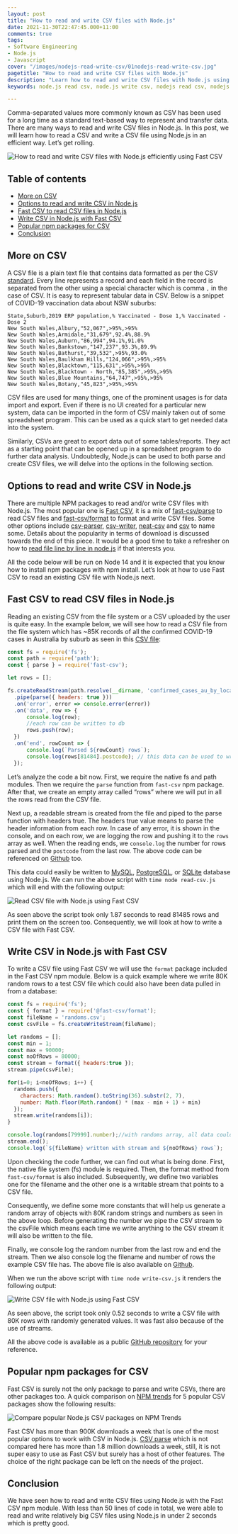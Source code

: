 ```yaml
---
layout: post
title: "How to read and write CSV files with Node.js"
date: 2021-11-30T22:47:45.000+11:00
comments: true
tags:
- Software Engineering
- Node.js
- Javascript
cover: "/images/nodejs-read-write-csv/01nodejs-read-write-csv.jpg"
pagetitle: "How to read and write CSV files with Node.js"
description: "Learn how to read and write CSV files with Node.js using Fast CSV with working code example."
keywords: node.js read csv, node.js write csv, nodejs read csv, nodejs write csv, node read csv, node write csv

---
```

Comma-separated values more commonly known as CSV has been used for a long time as a standard text-based way to represent and transfer data. There are many ways to read and write CSV files in Node.js. In this post, we will learn how to read a CSV and write a CSV file using Node.js in an efficient way. Let’s get rolling.

<!-- more -->

<img class="center" loading="lazy" src="/images/nodejs-read-write-csv/01nodejs-read-write-csv.jpg" title="How to read and write CSV files with Node.js efficiently using Fast CSV" alt="How to read and write CSV files with Node.js efficiently using Fast CSV">


## Table of contents

* [More on CSV](#more-on-csv)
* [Options to read and write CSV in Node.js](#options-to-read-and-write-csv-in-node.js)
* [Fast CSV to read CSV files in Node.js](#fast-csv-to-read-csv-files-in-node.js)
* [Write CSV in Node.js with Fast CSV](#write-csv-in-node.js-with-fast-csv)
* [Popular npm packages for CSV](#popular-npm-packages-for-csv)
* [Conclusion](#conclusion)

## More on CSV

A CSV file is a plain text file that contains data formatted as per the CSV [standard](https://datatracker.ietf.org/doc/html/rfc4180#page-2). Every line represents a record and each field in the record is separated from the other using a special character which is comma `,` in the case of CSV. It is easy to represent tabular data in CSV. Below is a snippet of COVID-19 vaccination data about NSW suburbs:

```
State,Suburb,2019 ERP population,% Vaccinated - Dose 1,% Vaccinated - Dose 2
New South Wales,Albury,"52,067",>95%,>95%
New South Wales,Armidale,"31,679",92.4%,88.9%
New South Wales,Auburn,"86,994",94.1%,91.0%
New South Wales,Bankstown,"147,237",93.3%,89.9%
New South Wales,Bathurst,"39,532",>95%,93.0%
New South Wales,Baulkham Hills,"124,066",>95%,>95%
New South Wales,Blacktown,"115,631",>95%,>95%
New South Wales,Blacktown - North,"85,385",>95%,>95%
New South Wales,Blue Mountains,"64,747",>95%,>95%
New South Wales,Botany,"45,823",>95%,>95%
```

CSV files are used for many things, one of the prominent usages is for data import and export. Even if there is no UI created for a particular new system, data can be imported in the form of CSV mainly taken out of some spreadsheet program. This can be used as a quick start to get needed data into the system. 

Similarly, CSVs are great to export data out of some tables/reports. They act as a starting point that can be opened up in a spreadsheet program to do further data analysis. Undoubtedly, Node.js can be used to both parse and create CSV files, we will delve into the options in the following section.

## Options to read and write CSV in Node.js

There are multiple NPM packages to read and/or write CSV files with Node.js. The most popular one is [Fast CSV](https://github.com/C2FO/fast-csv), it is a mix of [fast-csv/parse](https://c2fo.io/fast-csv/docs/parsing/getting-started) to read CSV files and [fast-csv/format](https://c2fo.io/fast-csv/docs/formatting/getting-started) to format and write CSV files. Some other options include [csv-parser](https://github.com/mafintosh/csv-parser), [csv-writer](https://github.com/ryu1kn/csv-writer), [neat-csv](https://github.com/sindresorhus/neat-csv) and [csv](https://github.com/adaltas/node-csv) to name some. Details about the popularity in terms of download is discussed towards the end of this piece. It would be a good time to take a refresher on how to [read file line by line in node.js](/blog/2021/10/nodejs-read-file-line-by-line/) if that interests you. 

All the code below will be run on Node 14 and it is expected that you know how to install npm packages with npm install. Let’s look at how to use Fast CSV to read an existing CSV file with Node.js next.

## Fast CSV to read CSV files in Node.js

Reading an existing CSV from the file system or a CSV uploaded by the user is quite easy. In the example below, we will see how to read a CSV file from the file system which has ~85K records of all the confirmed COVID-19 cases in Australia by suburb as seen in this [CSV file](https://github.com/geshan/nodejs-csv-examples/blob/master/confirmed_cases_au_by_location.csv):

```js
const fs = require('fs');
const path = require('path');
const { parse } = require('fast-csv');

let rows = [];

fs.createReadStream(path.resolve(__dirname, 'confirmed_cases_au_by_location.csv'))
  .pipe(parse({ headers: true }))
  .on('error', error => console.error(error))
  .on('data', row => {
      console.log(row);
      //each row can be written to db
      rows.push(row);
  })
  .on('end', rowCount => {
      console.log(`Parsed ${rowCount} rows`);
      console.log(rows[81484].postcode); // this data can be used to write to a db in bulk
  });
```

Let’s analyze the code a bit now. First, we require the native fs and path modules. Then we require the `parse` function from `fast-csv` npm package. After that, we create an empty array called “rows” where we will put in all the rows read from the CSV file.

Next up, a readable stream is created from the file and piped to the parse function with headers true. The headers true value means to parse the header information from each row. In case of any error, it is shown in the console, and on each row, we are logging the row and pushing it to the `rows` array as well. When the reading ends, we `console.log` the number for rows parsed and the `postcode` from the last row. The above code can be referenced on [Github](https://github.com/geshan/nodejs-csv-examples/blob/master/read-csv.js) too.

This data could easily be written to [MySQL](/blog/2020/11/nodejs-mysql-tutorial/), [PostgreSQL](/blog/2021/01/nodejs-postgresql-tutorial/), or [SQLite](/blog/2021/10/nodejs-sqlite/) database using Node.js. We can run the above script with `time node read-csv.js` which will end with the following output:

<img class="center" loading="lazy" src="/images/nodejs-read-write-csv/02nodejs-read-csv.jpg" title="Read CSV file with Node.js using Fast CSV" alt="Read CSV file with Node.js using Fast CSV">

As seen above the script took only 1.87 seconds to read 81485 rows and print them on the screen too. Consequently, we will look at how to write a CSV file with Fast CSV.

## Write CSV in Node.js with Fast CSV

To write a CSV file using Fast CSV we will use the `format` package included in the Fast CSV npm module. Below is a quick example where we write 80K random rows to a test CSV file which could also have been data pulled in from a database:

```js
const fs = require('fs');
const { format } = require('@fast-csv/format');
const fileName = 'randoms.csv';
const csvFile = fs.createWriteStream(fileName);

let randoms = [];
const min = 1;
const max = 90000;
const noOfRows = 80000;
const stream = format({ headers:true });
stream.pipe(csvFile);

for(i=0; i<noOfRows; i++) {
  randoms.push({ 
    characters: Math.random().toString(36).substr(2, 7), 
    number: Math.floor(Math.random() * (max - min + 1) + min)
  });
  stream.write(randoms[i]);
}

console.log(randoms[79999].number);//with randoms array, all data could have been written at the end too
stream.end();
console.log(`${fileName} written with stream and ${noOfRows} rows`);
```

Upon checking the code further, we can find out what is being done. First, the native file system (fs) module is required. Then, the format method from `fast-csv/format` is also included. Subsequently, we define two variables one for the filename and the other one is a writable stream that points to a CSV file.

Consequently, we define some more constants that will help us generate a random array of objects with 80K random strings and numbers as seen in the above loop. Before generating the number we pipe the CSV stream to the csvFile which means each time we write anything to the CSV stream it will also be written to the file.

Finally, we console log the random number from the last row and end the stream. Then we also console log the filename and number of rows the example CSV file has. The above file is also available on [Github](https://github.com/geshan/nodejs-csv-examples/blob/master/write-csv.js).

When we run the above script with `time node write-csv.js` it renders the following output:

<img class="center" loading="lazy" src="/images/nodejs-read-write-csv/03nodejs-write-csv.jpg" title="Write CSV file with Node.js using Fast CSV" alt="Write CSV file with Node.js using Fast CSV">

As seen above, the script took only 0.52 seconds to write a CSV file with 80K rows with randomly generated values. It was fast also because of the use of streams.

All the above code is available as a public [GitHub repository](https://github.com/geshan/nodejs-csv-examples) for your reference.


## Popular npm packages for CSV

Fast CSV is surely not the only package to parse and write CSVs, there are other packages too. A quick comparison on [NPM trends](https://www.npmtrends.com/csv-parser-vs-csv-writer-vs-fast-csv-vs-neat-csv-vs-csv) for 5 popular CSV packages show the following results:

<img class="center" loading="lazy" src="/images/nodejs-read-write-csv/04nodejs-csv-libs-compare.jpg" title="Compare popular Node.js CSV packages on NPM Trends" alt="Compare popular Node.js CSV packages on NPM Trends">

Fast CSV has more than 900K downloads a week that is one of the most popular options to work with CSV in Node.js. [CSV parse](https://github.com/adaltas/node-csv) which is not compared here has more than 1.8 million downloads a week, still, it is not super easy to use as Fast CSV but surely has a host of other features. The choice of the right package can be left on the needs of the project.

## Conclusion

We have seen how to read and write CSV files using Node.js with the Fast CSV npm module. With less than 50 lines of code in total, we were able to read and write relatively big CSV files using Node.js in under 2 seconds which is pretty good. 
